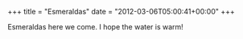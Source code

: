 +++
title = "Esmeraldas"
date = "2012-03-06T05:00:41+00:00"
+++

Esmeraldas here we come.  I hope the water is warm!
			